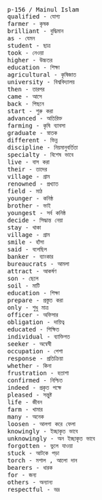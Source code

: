 <pre>
<kbd> p-156 / Mainul Islam </kbd>
 qualified - যোগ্য 
 farmer - কৃষক 
 brilliant - বুদ্ধিমান 
 as - যেমন 
 student - ছাত্র 
 took - নেওয়া 
 higher - উচ্চতর 
 education - শিক্ষা 
 agricultural - কৃষিজাত 
 university - বিশ্ববিদ্যালয় 
 then - তারপর 
 came - আসে 
 back - পিছনে 
 start - শুরু করা  
 advanced - অতিরিক্ত 
 farming - কৃষি ব্যাবসা 
 graduate - স্নাতক 
 different - ভিন্ন 
 discipline - নিয়মানুবর্তিতা 
 specialty - বিশেষ ভাবে 
 live - বাস করা  
 their - তাদের 
 village - গ্রাম 
 renowned - প্রখ্যাত 
 field - মাঠ 
 younger - কনিষ্ঠ 
 brother - ভাই 
 youngest - সর্ব কনিষ্ঠ 
 decide - সিদ্ধান্ত নেয়া 
 stay - থাকা 
 village - গ্রাম 
 smile - হাঁসা 
 said - বলেছিল 
 banker - ব্যাংকার 
 bureaucrats - আমলা 
 attract - আকর্ষণ 
 son - ছেলে 
 soil - মাটি 
 education - শিক্ষা 
 prepare - প্রস্তুত করা 
 only - শুধু মাত্র 
 officer - অফিসার 
 obligation - দায়িত্ব 
 educated - শিক্ষিত 
 individual - ব্যাক্তিগত 
 seeker - অন্বেষী 
 occupation - পেশা 
 response - প্রতিক্রিয়া 
 whether - কিনা 
 frustration - হতাশা 
 confirmed - নিশ্চিত 
 indeed - প্রকৃত পক্ষে 
 pleased - সন্তুষ্ট 
 life - জীবন 
 farm - খামার 
 many - অনেক 
 loosen - আলগা করে ফেলা 
 knowingly - ইচ্ছাকৃত ভাবে 
 unknowingly - অন ইচ্ছাকৃত ভাবে 
 forgotten - ভুলে যাওয়া 
 stuck - আটকে পড়া 
 torch - মশাল , আলো দান 
 bearers - ধারক 
 for - জন্য 
 others - অন্যান্য 
 respectful - ভদ্র 
</pre>
